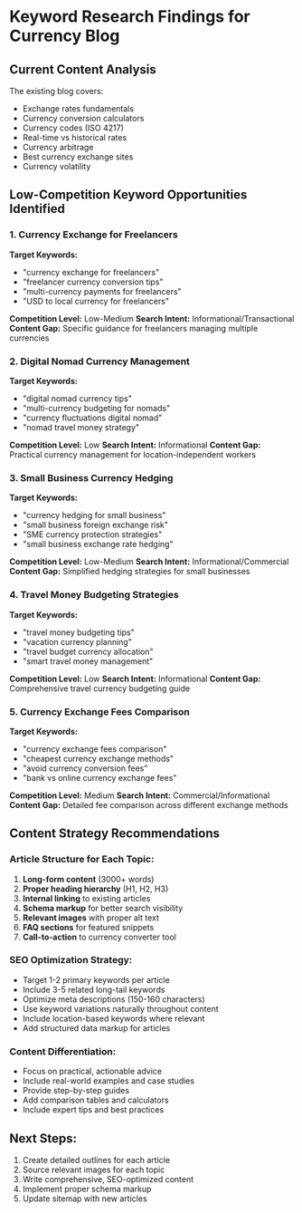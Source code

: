 # Keyword Research Findings for Currency Blog

## Current Content Analysis
The existing blog covers:
- Exchange rates fundamentals
- Currency conversion calculators
- Currency codes (ISO 4217)
- Real-time vs historical rates
- Currency arbitrage
- Best currency exchange sites
- Currency volatility

## Low-Competition Keyword Opportunities Identified

### 1. Currency Exchange for Freelancers
**Target Keywords:** 
- "currency exchange for freelancers"
- "freelancer currency conversion tips"
- "multi-currency payments for freelancers"
- "USD to local currency for freelancers"

**Competition Level:** Low-Medium
**Search Intent:** Informational/Transactional
**Content Gap:** Specific guidance for freelancers managing multiple currencies

### 2. Digital Nomad Currency Management
**Target Keywords:**
- "digital nomad currency tips"
- "multi-currency budgeting for nomads"
- "currency fluctuations digital nomad"
- "nomad travel money strategy"

**Competition Level:** Low
**Search Intent:** Informational
**Content Gap:** Practical currency management for location-independent workers

### 3. Small Business Currency Hedging
**Target Keywords:**
- "currency hedging for small business"
- "small business foreign exchange risk"
- "SME currency protection strategies"
- "small business exchange rate hedging"

**Competition Level:** Low-Medium
**Search Intent:** Informational/Commercial
**Content Gap:** Simplified hedging strategies for small businesses

### 4. Travel Money Budgeting Strategies
**Target Keywords:**
- "travel money budgeting tips"
- "vacation currency planning"
- "travel budget currency allocation"
- "smart travel money management"

**Competition Level:** Low
**Search Intent:** Informational
**Content Gap:** Comprehensive travel currency budgeting guide

### 5. Currency Exchange Fees Comparison
**Target Keywords:**
- "currency exchange fees comparison"
- "cheapest currency exchange methods"
- "avoid currency conversion fees"
- "bank vs online currency exchange fees"

**Competition Level:** Medium
**Search Intent:** Commercial/Informational
**Content Gap:** Detailed fee comparison across different exchange methods

## Content Strategy Recommendations

### Article Structure for Each Topic:
1. **Long-form content** (3000+ words)
2. **Proper heading hierarchy** (H1, H2, H3)
3. **Internal linking** to existing articles
4. **Schema markup** for better search visibility
5. **Relevant images** with proper alt text
6. **FAQ sections** for featured snippets
7. **Call-to-action** to currency converter tool

### SEO Optimization Strategy:
- Target 1-2 primary keywords per article
- Include 3-5 related long-tail keywords
- Optimize meta descriptions (150-160 characters)
- Use keyword variations naturally throughout content
- Include location-based keywords where relevant
- Add structured data markup for articles

### Content Differentiation:
- Focus on practical, actionable advice
- Include real-world examples and case studies
- Provide step-by-step guides
- Add comparison tables and calculators
- Include expert tips and best practices

## Next Steps:
1. Create detailed outlines for each article
2. Source relevant images for each topic
3. Write comprehensive, SEO-optimized content
4. Implement proper schema markup
5. Update sitemap with new articles

